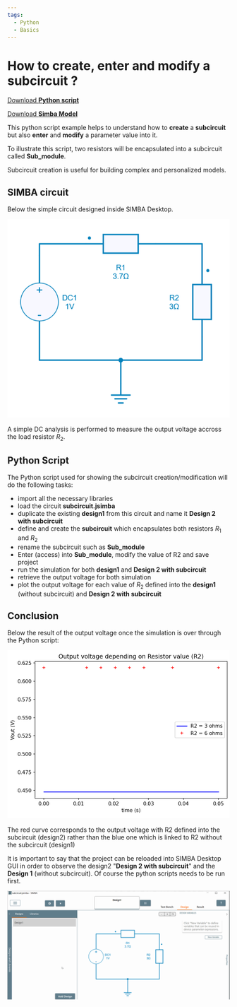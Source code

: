 ```yaml
---
tags:
  - Python
  - Basics
---
```


# How to create, enter and modify a subcircuit ?

[Download **Python script**](subcircuit.py)

[Download **Simba Model**](subcircuit.jsimba)

This python script example helps to understand how to **create** a **subcircuit** but also **enter** and **modify** a parameter value into it.

To illustrate this script, two resistors will be encapsulated into a subcircuit called **Sub_module**.

Subcircuit creation is useful for building complex and personalized models.



## SIMBA circuit

Below the simple circuit designed inside SIMBA Desktop.

![circuit](fig/circuit.png)

A simple DC analysis is performed to measure the output voltage accross the load resistor $R_2$.


## Python Script

The Python script used for showing the subcircuit creation/modification will do the following tasks:

* import all the necessary libraries
* load the circuit **subcircuit.jsimba**
* duplicate the existing **design1** from this circuit  and name it **Design 2 with subcircuit**
* define and create the **subcircuit** which encapsulates both resistors $R_1$ and $R_2$
* rename the subcircuit such as **Sub_module**
* Enter (access) into **Sub_module**, modify the value of R2 and save project
* run the simulation for both **design1** and **Design 2 with subcircuit**
* retrieve the output voltage for both simulation
* plot the output voltage for each value of $R_2$ defined into the **design1** (without subcircuit) and **Design 2 with subcircuit**


## Conclusion

Below the result of the output voltage once the simulation is over through the Python script:

![result](fig/result.png)

The red curve corresponds to the output voltage with R2 defined into the subcircuit (design2) rather than the blue one which is linked to R2 without the subcircuit (design1)

It is important to say that the project can be reloaded into SIMBA Desktop GUI in order to observe the design2 "**Design 2 with subcircuit**" and the **Design 1** (without subcircuit). Of course the python scripts needs to be run first.

![project](fig/project.gif)
